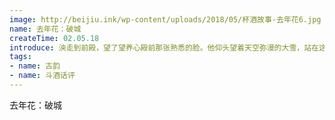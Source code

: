 ```yaml
---
image: http://beijiu.ink/wp-content/uploads/2018/05/杯酒故事-去年花6.jpg
name: 去年花：破城
createTime: 02.05.18
introduce: 泱走到前殿，望了望养心殿前那张熟悉的脸。他仰头望着天空弥漫的大雪，站在这落满梅花的宫殿前，身着一身白衫。默默地望着叶知秋，一如那日初见。
tags: 
- name: 古韵
- name: 斗酒话评
---
```


去年花：破城